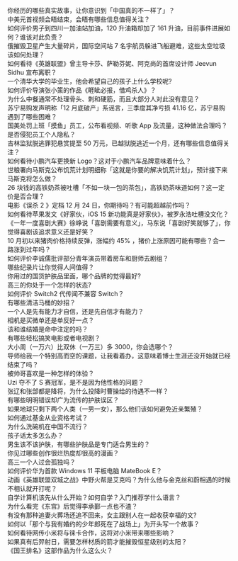 你经历的哪些真实故事，让你意识到「中国真的不一样了」？  
中美元首视频会晤结束，会晤有哪些信息值得关注？  
如何评价男子到四川一加油站加油，120 升油箱却加了 161 升油，目前事件进展如何？谁该对此负责？  
俄摧毁卫星产生大量碎片，国际空间站 7 名宇航员躲进飞船避难，这些太空垃圾该如何处理？  
如何看待《英雄联盟》曾主导卡莎、萨勒芬妮、阿克尚的首席设计师 Jeevun Sidhu 宣布离职？  
一个清华大学的毕业生，他会希望自己的孩子上什么学校呢?  
如何评价导演张小策的作品《睚眦必报，借鸡杀人》？  
为什么中餐通常不处理骨头、刺和硬筋，而且大部分人对此没有意见？  
苏宁易购发声明称「12 月底破产」系谣言，三季度其净亏损 41.16 亿，苏宁易购遇到了哪些困难？  
国美处罚上班「摸鱼」员工，公布看视频、听歌 App 及流量，这种做法合理吗？是否侵犯员工个人隐私？  
吉林监狱脱逃罪犯悬赏提至 50 万元，已越狱脱逃近一个月，还有哪些信息值得关注？  
如何看待小鹏汽车更换新 Logo？这对于小鹏汽车品牌意味着什么？  
世粮署向马斯克公布饥荒计划明细称「这就是你要的解决饥荒计划」，预计接下来马斯克将怎么做？  
26 块钱的高铁奶茶被吐槽「不如一块一包的茶包」，高铁奶茶味道如何？这一定价是否合理？  
电影《误杀 2 》定档 12 月 24 日，你期待吗？有可能超越前作吗？  
如何看待苹果发文《好家伙，iOS 15 新功能真是好家伙》，被罗永浩吐槽没文化？  
《一年一度喜剧大赛》徐峥说「喜剧需要有意义」，马东说「喜剧好笑就够了」，你觉得喜剧该追求意义还是好笑？  
10 月初以来猪肉价格持续反弹，涨幅约 45% ，猪价上涨原因可能有哪些？会一路涨到过年吗？  
如何评价李诚儒批评部分青年演员带着房车和厨师去剧组？  
哪些纪录片让你觉得人间值得？  
你用过的国货护肤品里面，哪个品牌的觉得最好?  
高三的你处于一个怎样的状态?  
如何评价 Switch2 代传闻不兼容 Switch？  
有哪些清洁马桶的妙招？  
一个人是先有能力才自信，还是先自信才有能力？  
相机是买微单还是单反好一点？  
该和谁结婚是命中注定的吗？  
有哪些轻松搞笑电影或者电视剧？  
大小周（一万六）比双休（一万三）多 3000，你会选哪个？  
导师给我一个特别高而空的课题，让我看着办，这意味着博士生涯还没开始就已经结束了吗？  
被帅哥喜欢是一种怎样的体验？  
Uzi 夺不了 S 赛冠军，是不是因为他性格的问题？  
张辽和张郃都是降将，为什么投降时曹操给的待遇不一样？  
有哪些明明错误却广为流传的护肤误区？  
如果地球只剩下两个人类（一男一女），那么他们该如何避免近亲繁殖？  
如何通过基金从业资格考试？  
为什么洗碗机在中国不流行？  
孩子话太多怎么办？  
男生该不该护肤，有哪些护肤品是专门适合男生的？  
你见过哪些创作很烂热度却很高的漫画？  
高三一个人过会孤独吗？  
如何评价华为首款 Windows 11 平板电脑 MateBook E？  
动画《英雄联盟双城之战》中野火帮是艾克吗？为什么他与金克丝和蔚相遇的时候不相认就开打呢？  
自学计算机该先从什么开始？如何自学？入门推荐学什么语言？  
为什么看完《东宫》后觉得李承鄞一点也不渣？  
有没有那种追妻火葬场还追不回来，女主跟别人在一起收获幸福的文?  
如何以「那个与我有婚约的少年郎死在了战场上」为开头写一个故事？  
如何看待网传小米将与徕卡合作，这将对小米带来哪些影响？  
如果真有后羿射日，需要怎样材质的箭才能摧毁恒星级别的太阳？  
《国王排名》这部作品为什么这么火？  
